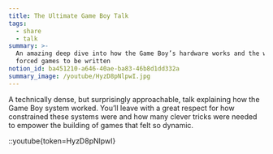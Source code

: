 ```yaml
---
title: The Ultimate Game Boy Talk
tags:
  - share
  - talk
summary: >-
  An amazing deep dive into how the Game Boy’s hardware works and the way that
  forced games to be written
notion_id: ba451210-a646-40ae-ba83-46b8d1dd332a
summary_image: /youtube/HyzD8pNlpwI.jpg
---
```

A technically dense, but surprisingly approachable, talk explaining how the Game Boy system worked. You’ll leave with a great respect for how constrained these systems were and how many clever tricks were needed to empower the building of games that felt so dynamic.

::youtube{token=HyzD8pNlpwI}
